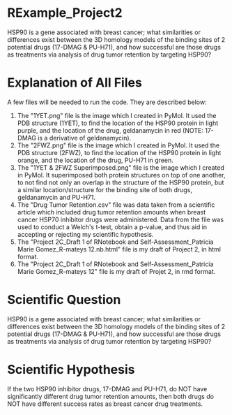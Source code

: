 # RExample_Project2
HSP90 is a gene associated with breast cancer; what similarities or differences exist between the 3D homology models of the binding sites of 2 potential drugs (17-DMAG &amp; PU-H71), and how successful are those drugs as treatments via analysis of drug tumor retention by targeting HSP90?

# Explanation of All Files
A few files will be needed to run the code. They are described below:
1) The "1YET.png" file is the image which I created in PyMol. It used the PDB structure (1YET), to find the location of the HSP90 protein in light purple, and the location of the drug, geldanamycin in red (NOTE: 17-DMAG is a derivative of geldanamycin).
2) The "2FWZ.png" file is the image which I created in PyMol. It used the PDB structure (2FWZ), to find the location of the HSP90 protein in light orange, and the location of the drug, PU-H71 in green.
3) The "1YET & 2FWZ Superimposed.png" file is the image which I created in PyMol. It superimposed both protein structures on top of one another, to not find not only an overlap in the structure of the HSP90 protein, but a similar location/structure for the binding site of both drugs, geldanamycin and PU-H71.
4) The "Drug Tumor Retention.csv" file was data taken from a scientific article which included drug tumor retention amounts when breast cancer HSP70 inhibitor drugs were administered. Data from the file was used to conduct a Welch's t-test, obtain a p-value, and thus aid in accepting or rejecting my scientific hypothesis.
7) The "Project 2C_Draft 1 of RNotebook and Self-Assessment_Patricia Marie Gomez_R-mateys 12.nb.html" file is my draft of Project 2, in html format.
8) The "Project 2C_Draft 1 of RNotebook and Self-Assessment_Patricia Marie Gomez_R-mateys 12" file is my draft of Projet 2, in rmd format.

# Scientific Question
HSP90 is a gene associated with breast cancer; what similarities or differences exist between the 3D homology models of the binding sites of 2 potential drugs (17-DMAG & PU-H71), and how successful are those drugs as treatments via analysis of drug tumor retention by targeting HSP90?

# Scientific Hypothesis
If the two HSP90 inhibitor drugs, 17-DMAG and PU-H71, do NOT have significantly different drug tumor retention amounts, then both drugs do NOT have different success rates as breast cancer drug treatments.
